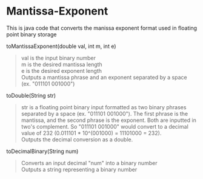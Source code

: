 # Mantissa-Exponent
This is java code that converts the manissa exponent format used in floating point binary storage

toMantissaExponent(double val, int m, int e) 
>val is the input binary number  
>m is the desired mantissa length  
>e is the desired exponent length  
>Outputs a mantissa phrase and an exponent separated by a space (ex. "011101 001000")  
  
toDouble(String str)
>str is a floating point binary input formatted as two binary phrases separated by a space (ex. "011101 001000"). The first phrase is the mantissa, and the second phrase is the exponent. Both are inputted in two's complement. So "011101 001000" would convert to a decimal value of 232 (0.011101 * 10^(001000) = 11101000 = 232).  
>Outputs the decimal conversion as a double.

toDecimalBinary(String num)
>Converts an input decimal "num" into a binary number  
>Outputs a string representing a binary number
